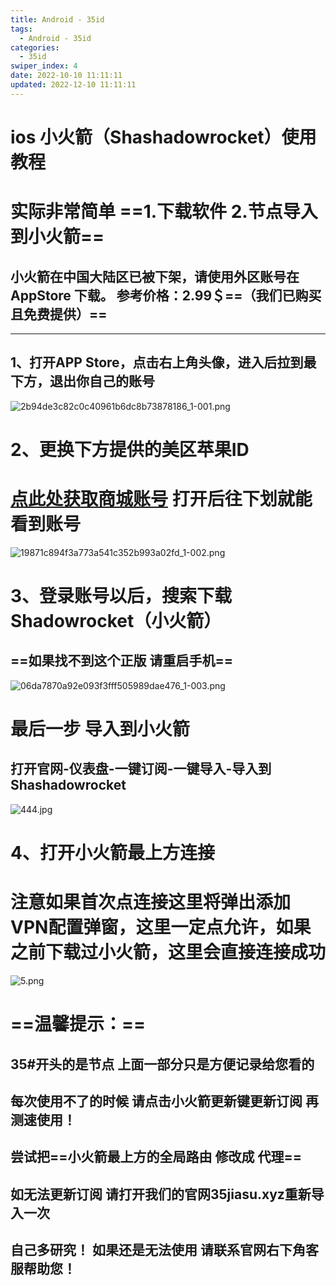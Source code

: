 ```yaml
---
title: Android - 35id
tags:
  - Android - 35id
categories:
  - 35id
swiper_index: 4
date: 2022-10-10 11:11:11
updated: 2022-12-10 11:11:11
---
```

# ios 小火箭（Shashadowrocket）使用教程
# 实际非常简单 ==1.下载软件 2.节点导入到小火箭==
## 小火箭在中国大陆区已被下架，请使用外区账号在 AppStore 下载。 参考价格：2.99＄==（我们已购买且免费提供）==

------------


## 1、打开APP Store，点击右上角头像，进入后拉到最下方，退出你自己的账号 
 <img src='https://img.alicdn.com/imgextra/i3/2206968693397/O1CN01uOu2QO1axsHOIbdhU_!!2206968693397.png' alt='2b94de3c82c0c40961b6dc8b73878186_1-001.png' />

# 2、更换下方提供的美区苹果ID
#  [点此处获取商城账号](https://01.35id.xyz/ "点此处获取商城账号") 打开后往下划就能看到账号
 <img src='https://img.alicdn.com/imgextra/i3/2206968693397/O1CN01qSyUNL1axsHQDTeuQ_!!2206968693397.png' alt='19871c894f3a773a541c352b993a02fd_1-002.png' />

# 3、登录账号以后，搜索下载Shadowrocket（小火箭）
## ==如果找不到这个正版 请重启手机==
 <img src='https://img.alicdn.com/imgextra/i4/2206968693397/O1CN01jTeEJo1axsHVkuxor_!!2206968693397.png' alt='06da7870a92e093f3fff505989dae476_1-003.png' />

# 最后一步 导入到小火箭
## 打开官网-仪表盘-一键订阅-一键导入-导入到Shashadowrocket
 <img src='https://img.alicdn.com/imgextra/i4/2206968693397/O1CN01f2fi4N1axsHXLXIfk_!!2206968693397.jpg' alt='444.jpg' />

# 4、打开小火箭最上方连接

# 注意如果首次点连接这里将弹出添加VPN配置弹窗，这里一定点允许，如果之前下载过小火箭，这里会直接连接成功
 <img src='https://img.alicdn.com/imgextra/i4/2206968693397/O1CN01BPR1cy1axsHVlTfk9_!!2206968693397.png' alt='5.png' />

 # ==温馨提示：==
## 35#开头的是节点 上面一部分只是方便记录给您看的
## 每次使用不了的时候  请点击小火箭更新键更新订阅 再测速使用！
## 尝试把==小火箭最上方的全局路由 修改成 代理==
## 如无法更新订阅 请打开我们的官网35jiasu.xyz重新导入一次
## 自己多研究！ 如果还是无法使用 请联系官网右下角客服帮助您！
